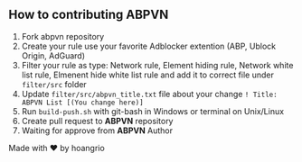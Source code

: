 ## How to contributing ABPVN
1. Fork abpvn repository
2. Create your rule use your favorite Adblocker extention (ABP, Ublock Origin, AdGuard)
3. Filter your rule as type: Network rule, Element hiding rule, Network white list rule, Elmenent hide white list rule and add it to correct file under `filter/src` folder
4. Update `filter/src/abpvn_title.txt` file about your change `! Title: ABPVN List [(You change here)]`
5. Run `build-push.sh` with git-bash in Windows or terminal on Unix/Linux
6. Create pull request to **ABPVN** repository
7. Waiting for approve from **ABPVN** Author

Made with ♥ by hoangrio
